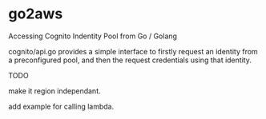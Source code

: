 # go2aws
Accessing Cognito Indentity Pool from Go / Golang

cognito/api.go  provides a simple interface to firstly request an identity from a preconfigured pool, and then the request credentials using that identity.

TODO

make it region independant.

add example for calling lambda.
